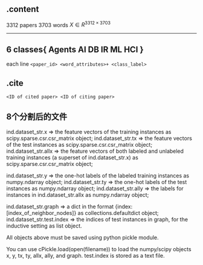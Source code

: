
## .content

3312 papers
3703 words
$X \in R^{3312 \times 3703}$


---
6 classes{
			Agents
			AI
			DB
			IR
			ML
			HCI
}
---
each line
`<paper_id> <word_attributes>+ <class_label>`




## .cite
`<ID of cited paper> <ID of citing paper>`


## 8个分割后的文件
ind.dataset_str.x => the feature vectors of the training instances as scipy.sparse.csr.csr_matrix object;
ind.dataset_str.tx => the feature vectors of the test instances as scipy.sparse.csr.csr_matrix object;
ind.dataset_str.allx => the feature vectors of both labeled and unlabeled training instances 
    (a superset of ind.dataset_str.x) as scipy.sparse.csr.csr_matrix object;
    
ind.dataset_str.y => the one-hot labels of the labeled training instances as numpy.ndarray object;
ind.dataset_str.ty => the one-hot labels of the test instances as numpy.ndarray object;
ind.dataset_str.ally => the labels for instances in ind.dataset_str.allx as numpy.ndarray object;

ind.dataset_str.graph => a dict in the format {index: [index_of_neighbor_nodes]} as collections.defaultdict object;
ind.dataset_str.test.index => the indices of test instances in graph, for the inductive setting as list object.

All objects above must be saved using python pickle module.


You can use cPickle.load(open(filename)) to load the numpy/scipy objects x, y, tx, ty, allx, ally, 
and graph. test.index is stored as a text file.